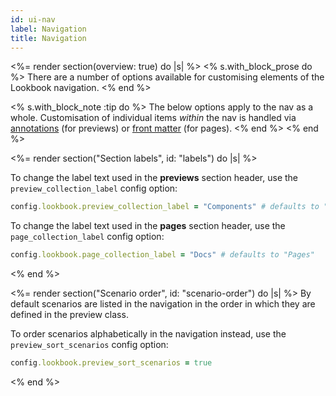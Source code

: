 ```yaml
---
id: ui-nav
label: Navigation
title: Navigation
---
```


<%= render section(overview: true) do |s| %>
  <% s.with_block_prose do %>
    There are a number of options available for customising elements of the Lookbook navigation.
  <% end %>

  <% s.with_block_note :tip do %>
    The below options apply to the nav as a whole. Customisation of individual items _within_ the nav is handled via [annotations](<%= guide_url :previews_nav %>) (for previews) or [front matter](<%= guide_url :pages_frontmatter %>) (for pages).
  <% end %>
<% end %>

<%= render section("Section labels", id: "labels") do |s| %>
  
  To change the label text used in the **previews** section header, use the `preview_collection_label` config option: 

  ```ruby
  config.lookbook.preview_collection_label = "Components" # defaults to "Previews"
  ```

  To change the label text used in the **pages** section header, use the `page_collection_label` config option: 

  ```ruby
  config.lookbook.page_collection_label = "Docs" # defaults to "Pages"
  ```
<% end %>

<%= render section("Scenario order", id: "scenario-order") do |s| %>
  By default scenarios are listed in the navigation in the order in which they are defined in the preview class.

  To order scenarios alphabetically in the navigation instead, use the `preview_sort_scenarios` config option:

  ```ruby
  config.lookbook.preview_sort_scenarios = true
  ```
<% end %>

